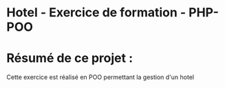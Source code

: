 # Hotel - Exercice de formation - PHP-POO

# Résumé de ce projet :

Cette exercice est réalisé en POO permettant la gestion d'un hotel 




